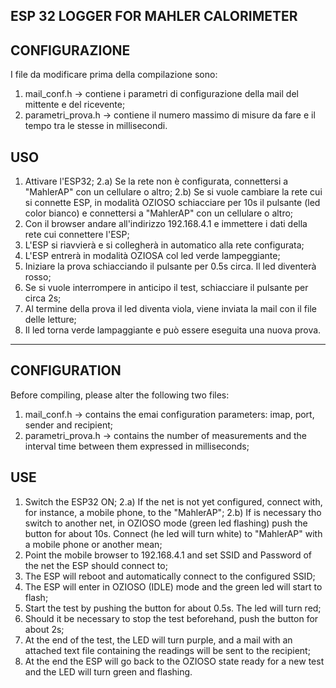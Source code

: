 ESP 32 LOGGER FOR MAHLER CALORIMETER
-------------------------------------

CONFIGURAZIONE
---------------
I file da modificare prima della compilazione sono:
1) mail_conf.h -> contiene i parametri di configurazione della mail del mittente e del ricevente;
2) parametri_prova.h    -> contiene il numero massimo di misure da fare e il tempo tra le stesse in millisecondi.

USO
-----
1) Attivare l'ESP32;
2.a) Se la rete non è configurata, connettersi a "MahlerAP" con un cellulare o altro;
2.b) Se si vuole cambiare la rete cui si connette ESP, in modalità OZIOSO schiacciare per 10s il pulsante
(led color bianco) e connettersi a "MahlerAP" con un cellulare o altro;
3) Con il browser andare all'indirizzo 192.168.4.1 e immettere i dati della rete cui connettere l'ESP;
4) L'ESP si riavvierà e si collegherà in automatico alla rete configurata;
5) L'ESP entrerà in modalità OZIOSA col led verde lampeggiante;
6) Iniziare la prova schiacciando il pulsante per 0.5s circa. Il led diventerà rosso;
7) Se si vuole interrompere in anticipo il test, schiacciare il pulsante per circa 2s;
8) Al termine della prova il led diventa viola, viene inviata la mail con il file delle letture;
9) Il led torna verde lampaggiante e può essere eseguita una nuova prova.

********************************************************************************************************

CONFIGURATION
--------------
Before compiling, please alter the following two files:
1) mail_conf.h -> contains the emai configuration parameters: imap, port, sender and recipient;
2) parametri_prova.h -> contains the number of measurements and the interval time between them expressed in milliseconds;

USE
----
1) Switch the ESP32 ON;
2.a) If the net is not yet configured, connect with, for instance, a mobile phone, to the "MahlerAP";
2.b) If is necessary tho switch to another net, in OZIOSO mode (green led flashing) push the button for about 10s. Connect (he led will turn white)
to "MahlerAP" with a mobile phone or another mean;
3) Point the mobile browser to 192.168.4.1 and set SSID and Password of the net the ESP should connect to;
4) The ESP will reboot and automatically connect to the configured SSID;
5) The ESP will enter in OZIOSO (IDLE) mode and the green led will start to flash;
6) Start the test by pushing the button for about 0.5s. The led will turn red;
7) Should it be necessary to stop the test beforehand, push the button for about 2s;
8) At the end of the test, the LED will turn purple, and a mail with an attached text file containing the readings will be sent to the recipient;
9) At the end the ESP will go back to the OZIOSO state ready for a new test and the LED will turn green and flashing.
